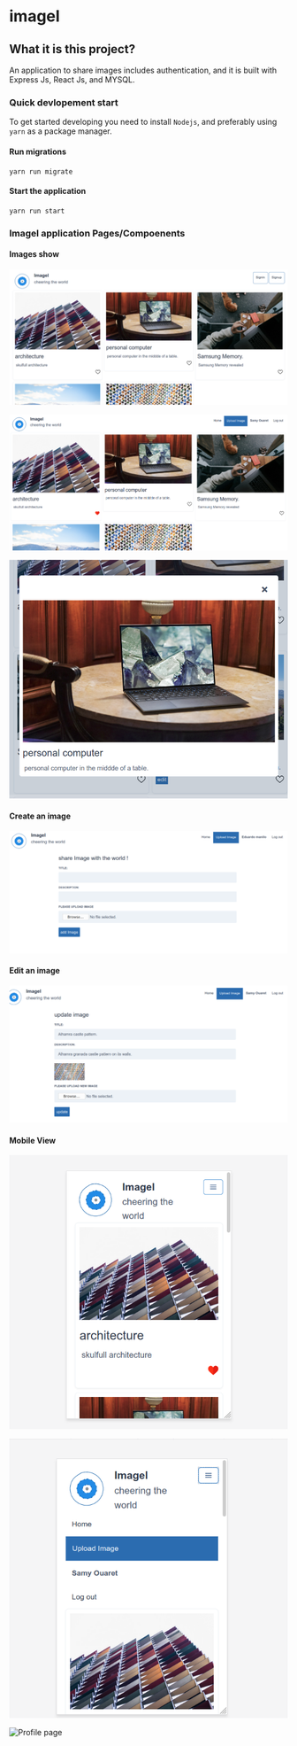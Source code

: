 # imagel

## What it is this project?

An application to share images includes authentication, and it is built with Express Js, React Js, and MYSQL.

### Quick devlopement start

To get started developing you need to install `Nodejs`, and preferably using `yarn` as a package manager.

#### Run migrations

    yarn run migrate

#### Start the application

    yarn run start

### Imagel application Pages/Compoenents


#### Images show

![Images show](https://github.com/samyouaret/imagel/blob/master/public/images/imagel-index-page.png)

![Loved image](https://github.com/samyouaret/imagel/blob/master/public/images/imagel-pictures_showed.png)

![ Model View](https://github.com/samyouaret/imagel/blob/master/public/images/imagel-image_modal.png)

#### Create an image

![Create image](https://github.com/samyouaret/imagel/blob/master/public/images/imagel-create-image.png)

#### Edit an image

![Edit image](https://github.com/samyouaret/imagel/blob/master/public/images/imagel-edit-image.png)

#### Mobile View

![ Mobile View](https://github.com/samyouaret/imagel/blob/master/public/images/imagel-mobile_view.png)

![ Mobile View](https://github.com/samyouaret/imagel/blob/master/public/images/imagel_menu_mobile.png)


![Profile page](https://github.com/samyouaret/imagel/blob/master/public/images/fmi-learning-profile.gif)